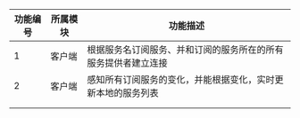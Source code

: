 | 功能编号 | 所属模块 | 功能描述 |
| -- | ---- | -- |
| 1 | 客户端 | 根据服务名订阅服务、并和订阅的服务所在的所有服务提供者建立连接 |
| 2 | 客户端 | 感知所有订阅服务的变化，并能根据变化，实时更新本地的服务列表 |
|          |      |  |
|          |      |  |

